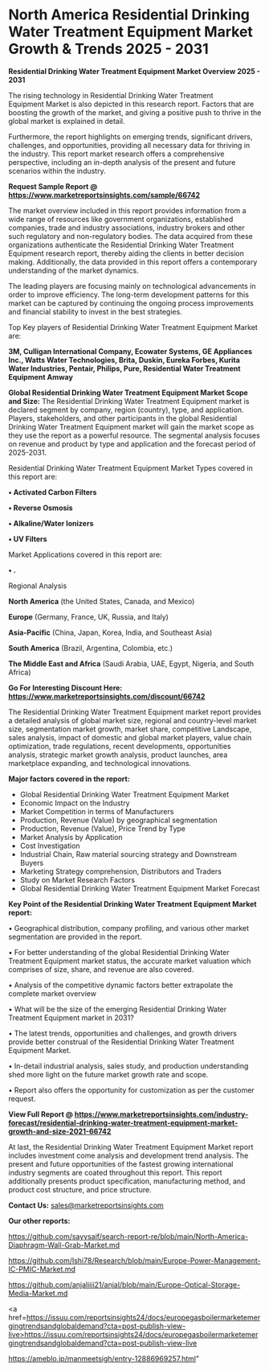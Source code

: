 # North America Residential Drinking Water Treatment Equipment Market Growth & Trends 2025 - 2031

<Strong> Residential Drinking Water Treatment Equipment Market Overview 2025 - 2031</strong>

The rising technology in Residential Drinking Water Treatment Equipment Market is also depicted in this research report. Factors that are boosting the growth of the market, and giving a positive push to thrive in the global market is explained in detail.

Furthermore, the report highlights on emerging trends, significant drivers, challenges, and opportunities, providing all necessary data for thriving in the industry. This report market research offers a comprehensive perspective, including an in-depth analysis of the present and future scenarios within the industry.

<strong>Request Sample Report @ <a href=https://www.marketreportsinsights.com/sample/66742>https://www.marketreportsinsights.com/sample/66742</a></strong>

The market overview included in this report provides information from a wide range of resources like government organizations, established companies, trade and industry associations, industry brokers and other such regulatory and non-regulatory bodies. The data acquired from these organizations authenticate the Residential Drinking Water Treatment Equipment research report, thereby aiding the clients in better decision making. Additionally, the data provided in this report offers a contemporary understanding of the market dynamics.

The leading players are focusing mainly on technological advancements in order to improve efficiency. The long-term development patterns for this market can be captured by continuing the ongoing process improvements and financial stability to invest in the best strategies.

Top Key players of Residential Drinking Water Treatment Equipment Market are:

<strong>3M, Culligan International Company, Ecowater Systems, GE Appliances Inc., Watts Water Technologies, Brita, Duskin, Eureka Forbes, Kurita Water Industries, Pentair, Philips, Pure, Residential Water Treatment Equipment Amway</strong>

<strong><b>Global Residential Drinking Water Treatment Equipment Market Scope and Size:</b></strong>
The Residential Drinking Water Treatment Equipment market is declared segment by company, region (country), type, and application. Players, stakeholders, and other participants in the global Residential Drinking Water Treatment Equipment market will gain the market scope as they use the report as a powerful resource. The segmental analysis focuses on revenue and product by type and application and the forecast period of 2025-2031.

Residential Drinking Water Treatment Equipment Market Types covered in this report are:

<strong>• Activated Carbon Filters

• Reverse Osmosis

• Alkaline/Water Ionizers

• UV Filters</strong>

Market Applications covered in this report are:

<strong>• .</strong> 

Regional Analysis

<strong>North America</strong> (the United States, Canada, and Mexico)

<strong>Europe</strong> (Germany, France, UK, Russia, and Italy)

<strong>Asia-Pacific</strong> (China, Japan, Korea, India, and Southeast Asia)

<strong>South America</strong> (Brazil, Argentina, Colombia, etc.)

<strong>The Middle East and Africa</strong> (Saudi Arabia, UAE, Egypt, Nigeria, and South Africa)

<strong>Go For Interesting Discount Here: <a href=https://www.marketreportsinsights.com/discount/66742>https://www.marketreportsinsights.com/discount/66742</a></strong>

The Residential Drinking Water Treatment Equipment market report provides a detailed analysis of global market size, regional and country-level market size, segmentation market growth, market share, competitive Landscape, sales analysis, impact of domestic and global market players, value chain optimization, trade regulations, recent developments, opportunities analysis, strategic market growth analysis, product launches, area marketplace expanding, and technological innovations.

<strong><b>Major factors covered in the report:</b></strong>
<ul>
  <li>Global Residential Drinking Water Treatment Equipment Market </li>
  <li>Economic Impact on the Industry</li>
  <li>Market Competition in terms of Manufacturers</li>
  <li>Production, Revenue (Value) by geographical segmentation</li>
  <li>Production, Revenue (Value), Price Trend by Type</li>
  <li>Market Analysis by Application</li>
  <li>Cost Investigation</li>
  <li>Industrial Chain, Raw material sourcing strategy and Downstream Buyers</li>
  <li>Marketing Strategy comprehension, Distributors and Traders</li>
  <li>Study on Market Research Factors</li>
  <li>Global Residential Drinking Water Treatment Equipment Market Forecast</li>
</ul>

<strong><b>Key Point of the Residential Drinking Water Treatment Equipment Market report:</b></strong>

• Geographical distribution, company profiling, and various other market segmentation are provided in the report.

• For better understanding of the global Residential Drinking Water Treatment Equipment market status, the accurate market valuation which comprises of size, share, and revenue are also covered.

• Analysis of the competitive dynamic factors better extrapolate the complete market overview

• What will be the size of the emerging Residential Drinking Water Treatment Equipment market in 2031?

• The latest trends, opportunities and challenges, and growth drivers provide better construal of the Residential Drinking Water Treatment Equipment Market.

• In-detail industrial analysis, sales study, and production understanding shed more light on the future market growth rate and scope.

• Report also offers the opportunity for customization as per the customer request.

<strong><b>View Full Report @ <a href=https://www.marketreportsinsights.com/industry-forecast/residential-drinking-water-treatment-equipment-market-growth-and-size-2021-66742>https://www.marketreportsinsights.com/industry-forecast/residential-drinking-water-treatment-equipment-market-growth-and-size-2021-66742</a></b></strong>


At last, the Residential Drinking Water Treatment Equipment Market report includes investment come analysis and development trend analysis. The present and future opportunities of the fastest growing international industry segments are coated throughout this report. This report additionally presents product specification, manufacturing method, and product cost structure, and price structure.

<strong>Contact Us:</strong>
sales@marketreportsinsights.com

<strong>Our other reports:</strong>

<a href=https://github.com/sayysaif/search-report-re/blob/main/North-America-Diaphragm-Wall-Grab-Market.md>https://github.com/sayysaif/search-report-re/blob/main/North-America-Diaphragm-Wall-Grab-Market.md</a>

<a href=https://github.com/Ishi78/Research/blob/main/Europe-Power-Management-IC-PMIC-Market.md>https://github.com/Ishi78/Research/blob/main/Europe-Power-Management-IC-PMIC-Market.md</a>

<a href=https://github.com/anjaliiii21/anjal/blob/main/Europe-Optical-Storage-Media-Market.md>https://github.com/anjaliiii21/anjal/blob/main/Europe-Optical-Storage-Media-Market.md</a>

<a href=https://issuu.com/reportsinsights24/docs/europegasboilermarketemergingtrendsandglobaldemand?cta=post-publish-view-live>https://issuu.com/reportsinsights24/docs/europegasboilermarketemergingtrendsandglobaldemand?cta=post-publish-view-live</a>

<a href=https://ameblo.jp/manmeetsigh/entry-12886969257.html>https://ameblo.jp/manmeetsigh/entry-12886969257.html</a>"

